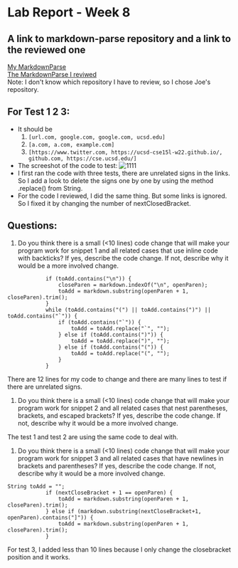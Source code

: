# Lab Report - Week 8

## A link to markdown-parse repository and a link to the reviewed one
[My MarkdownParse](https://github.com/c1peng/markdown-parse)\
[The MarkdownParse I reviwed](https://github.com/jpolitz?tab=repositories)\
Note: I don't know which repository I have to review, so I chose Joe's repository. 

## For Test 1 2 3: 
- It should be 
  1. `[url.com, google.com, google.com, ucsd.edu]`
  2. `[a.com, a.com, example.com]`
  3. `[https://www.twitter.com, https://ucsd-cse15l-w22.github.io/, github.com, https://cse.ucsd.edu/]`
- The screeshot of the code to test: 
![1111](/cse15l-lab-reports/pics/labreport_week8/1111.png)
- I first ran the code with three tests, there are unrelated signs in the links. So I add a look to delete the signs one by one by using the method .replace() from String. 
- For the code I reviewed, I did the same thing. But some links is ignored. So I fixed it by changing the number of nextClosedBracket. 
## Questions: 
1. Do you think there is a small (<10 lines) code change that will make your program work for snippet 1 and all related cases that use inline code with backticks? If yes, describe the code change. If not, describe why it would be a more involved change.
```
            if (toAdd.contains("\n")) {
                closeParen = markdown.indexOf("\n", openParen);
                toAdd = markdown.substring(openParen + 1, closeParen).trim();
            }
            while (toAdd.contains("(") || toAdd.contains(")") || toAdd.contains("`")) {
                if (toAdd.contains("`")) {
                    toAdd = toAdd.replace("`", "");
                } else if (toAdd.contains(")")) {
                    toAdd = toAdd.replace(")", "");
                } else if (toAdd.contains("(")) {
                    toAdd = toAdd.replace("(", "");
                }
            }
```
There are 12 lines for my code to change and there are many lines to test if there are unrelated signs. 

1. Do you think there is a small (<10 lines) code change that will make your program work for snippet 2 and all related cases that nest parentheses, brackets, and escaped brackets? If yes, describe the code change. If not, describe why it would be a more involved change.

The test 1 and test 2 are using the same code to deal with. 

1. Do you think there is a small (<10 lines) code change that will make your program work for snippet 3 and all related cases that have newlines in brackets and parentheses? If yes, describe the code change. If not, describe why it would be a more involved change.
```
String toAdd = "";
            if (nextCloseBracket + 1 == openParen) {
                toAdd = markdown.substring(openParen + 1, closeParen).trim();
            } else if (markdown.substring(nextCloseBracket+1, openParen).contains("]")) {
                toAdd = markdown.substring(openParen + 1, closeParen).trim();
            }
```
For test 3, I added less than 10 lines because I only change the closebracket position and it works. 